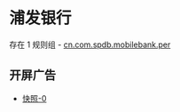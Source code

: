 # 浦发银行

存在 1 规则组 - [cn.com.spdb.mobilebank.per](/src/apps/cn.com.spdb.mobilebank.per.ts)

## 开屏广告

- [快照-0](https://i.gkd.li/import/12740308)
